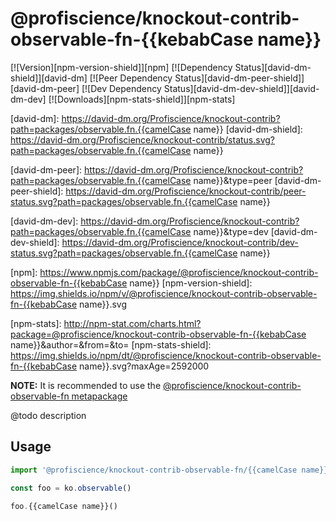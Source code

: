 # @profiscience/knockout-contrib-observable-fn-{{kebabCase name}}

[![Version][npm-version-shield]][npm]
[![Dependency Status][david-dm-shield]][david-dm]
[![Peer Dependency Status][david-dm-peer-shield]][david-dm-peer]
[![Dev Dependency Status][david-dm-dev-shield]][david-dm-dev]
[![Downloads][npm-stats-shield]][npm-stats]

[david-dm]: https://david-dm.org/Profiscience/knockout-contrib?path=packages/observable.fn.{{camelCase name}}
[david-dm-shield]: https://david-dm.org/Profiscience/knockout-contrib/status.svg?path=packages/observable.fn.{{camelCase name}}

[david-dm-peer]: https://david-dm.org/Profiscience/knockout-contrib?path=packages/observable.fn.{{camelCase name}}&type=peer
[david-dm-peer-shield]: https://david-dm.org/Profiscience/knockout-contrib/peer-status.svg?path=packages/observable.fn.{{camelCase name}}

[david-dm-dev]: https://david-dm.org/Profiscience/knockout-contrib?path=packages/observable.fn.{{camelCase name}}&type=dev
[david-dm-dev-shield]: https://david-dm.org/Profiscience/knockout-contrib/dev-status.svg?path=packages/observable.fn.{{camelCase name}}

[npm]: https://www.npmjs.com/package/@profiscience/knockout-contrib-observable-fn-{{kebabCase name}}
[npm-version-shield]: https://img.shields.io/npm/v/@profiscience/knockout-contrib-observable-fn-{{kebabCase name}}.svg

[npm-stats]: http://npm-stat.com/charts.html?package=@profiscience/knockout-contrib-observable-fn-{{kebabCase name}}&author=&from=&to=
[npm-stats-shield]: https://img.shields.io/npm/dt/@profiscience/knockout-contrib-observable-fn-{{kebabCase name}}.svg?maxAge=2592000

**NOTE:** It is recommended to use the [@profiscience/knockout-contrib-observable-fn metapackage](../observable.fn)

@todo description

## Usage

```typescript
import '@profiscience/knockout-contrib-observable-fn/{{camelCase name}}'

const foo = ko.observable()

foo.{{camelCase name}}()
```
